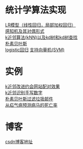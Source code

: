 # 统计学算法实现
[LR模型（线性回归，局部加权回归）](https://github.com/AndyShan/statisticsStudy/tree/master/LR)<br/>
[感知机及其对偶形式](https://github.com/AndyShan/statisticsStudy/tree/master/perception)<br/>
[k近邻算法(kNN)以及kd树和kd树查找](https://github.com/AndyShan/statisticsStudy/tree/master/kNN)<br/>
[朴素贝叶斯](https://github.com/AndyShan/statisticsStudy/tree/master/NaiveBayes)<br/>
[logistic回归](https://github.com/AndyShan/statisticsStudy/tree/master/logistic_regression)
[支持向量机(SVM)](https://github.com/AndyShan/statisticsStudy/tree/master/svm)
# 实例
[k近邻改进约会网站配对效果](https://github.com/AndyShan/statisticsStudy/tree/master/demo/datingTest)<br/>
[k近邻识别手写数字](https://github.com/AndyShan/statisticsStudy/tree/master/demo/handwritingDigitTest)<br/>
[朴素贝叶斯过滤垃圾邮件](https://github.com/AndyShan/statisticsStudy/tree/master/demo/emailBayes)<br/>
[从疝气病预测病马的死亡率](https://github.com/AndyShan/statisticsStudy/tree/master/demo/horse_Colic)
# 博客
[csdn博客地址](http://blog.csdn.net/Andy_Shan/article/category/6396151)